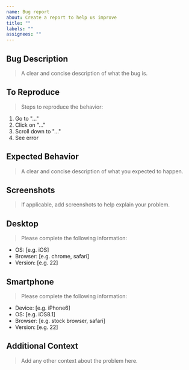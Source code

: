 ```yaml
---
name: Bug report
about: Create a report to help us improve
title: ""
labels: ""
assignees: ""
---
```


## Bug Description
> A clear and concise description of what the bug is.

## To Reproduce
> Steps to reproduce the behavior:
1. Go to "..."
2. Click on "..."
3. Scroll down to "..."
4. See error

## Expected Behavior
> A clear and concise description of what you expected to happen.

## Screenshots
> If applicable, add screenshots to help explain your problem.

## Desktop
> Please complete the following information:
 - OS: [e.g. iOS]
 - Browser: [e.g. chrome, safari]
 - Version: [e.g. 22]

## Smartphone
> Please complete the following information:
 - Device: [e.g. iPhone6]
 - OS: [e.g. iOS8.1]
 - Browser: [e.g. stock browser, safari]
 - Version: [e.g. 22]

## Additional Context
> Add any other context about the problem here.
